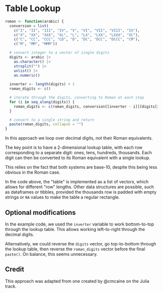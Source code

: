 # Table Lookup

```r
roman <- function(arabic) {
  conversion = list(
    c("I", "II", "III", "IV", "V", "VI", "VII", "VIII", "IX"),
    c("X", "XX", "XXX", "XL", "L", "LX", "LXX", "LXXX", "XC"),
    c("C", "CC", "CCC", "CD", "D", "DC", "DCC", "DCCC", "CM"),
    c("M", "MM", "MMM"))

  # convert integer to a vector of single digits
  digits <- arabic |>
    as.character() |>
    strsplit("") |>
    unlist() |>
    as.numeric()
  
  inverter <- length(digits) + 1
  roman_digits <- c()

  # iterate through the digits, converting to Roman at each step
  for (i in seq_along(digits)) {
    roman_digits <- c(roman_digits, conversion[[inverter - i]][digits[i]])
  }

  # convert to a single string and return
  paste(roman_digits, collapse = "")
}
```

In this approach we loop over decimal digits, not their Roman equivalents.

The key point is to have a 2-dimensional lookup table, with each row corresponding to a separate digit: ones, tens, hundreds, thousands.
Each digit can then be converted to its Roman equivalent with a single lookup.

This relies on the fact that both systems are base-10, despite this being less obvious in the Roman case.

In the code above, the "table" is implemented as a list of vectors, which allows for different "row" lengths.
Other data structures are possible, such as dataframes or tibbles, provided the thousands row is padded with empty strings or `NA` values to make the table a regular rectangle.

## Optional modifications

In the example code, we used the `inverter` variable to work bottom-to-top through the lookup table.
This allows working left-to-right through the decimal digits.

Alternatively, we could reverse the `digits` vector, go top-to-bottom through the lookup table, then reverse the `roman_digits` vector before the final `paste()`.
On balance, this seems unnecessary.

## Credit

This approach was adapted from one created by @cmcaine on the Julia track.

